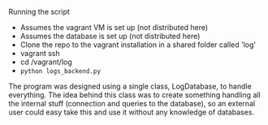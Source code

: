 Running the script
- Assumes the vagrant VM is set up (not distributed here)
- Assumes the database is set up (not distributed here)
- Clone the repo to the vagrant installation in a shared folder called 'log'
- vagrant ssh
- cd /vagrant/log
- ```python logs_backend.py```

The program was designed using a single class, LogDatabase, to handle everything. The idea behind this class was to create something handling all the internal stuff (connection and queries to the database), so an external user could easy take this and use it without any knowledge of databases.